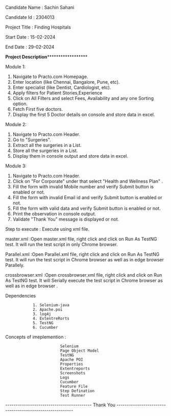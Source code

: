 Candidate Name : Sachin Sahani

Candidate Id : 2304013

Project Title : Finding Hospitals

Start Date : 15-02-2024 

End Date   : 29-02-2024

************************************Project Description******************************************************
 
Module 1:
 
1. Navigate to Practo.com Homepage.
2. Enter location  (like Chennai, Bangalore, Pune, etc).
3. Enter specialist (like Dentist, Cardiologist, etc).
4. Apply filters for Patient Stories,Experience
5. Click on All Filters and select Fees, Availability and any one Sorting option.
5. Fetch First five doctors.
6. Display the first 5 Doctor details on console and store data in excel.
 
Module 2:
 
1. Navigate to Practo.com Header.
2. Go to "Surgeries".
3. Extract all the surgeries in a List.
4. Store all the surgeries in a List.
5. Display them in console output and store data in excel.
 
Module 3:
 
1. Navigate to Practo.com Header.
2. Click on "For Corporate" under that select "Health and Wellness Plan" .
3. Fill the form with invalid Mobile number and verify Submit button is enabled or not.
4. Fill the form with invalid Email id and verify Submit button is enabled or not.
5. Fill the form with valid data and verify Submit button is enabled or not.
6. Print the observation in console output.
7. Validate "Thank You" message is displayed or not.
 
Step to execute : Execute using xml file.
 
master.xml        :Open master.xml file, right click and click on Run As TestNG test.
	               It will run the test script in only Chrome browser.
 
Parallel.xml      :Open Parallel.xml file, right click and click on Run As TestNG test.
                   It will run the test script in Chrome browser as well as in edge browser Parallely.
 
crossbrowser.xml  :Open crossbrowser.xml file, right click and click on Run As TestNG test.
                   It will Serially execute the test script in Chrome browser as well as in edge browser .
 
 
Dependencies
 
				1. Selenium-java
				2. Apache.poi
				3. log4j
				4. ExtentreRorts
				5. TestNG
				6. Cucumber
 
 
Concepts of imeplemention :
 
							Selenium 
							Page Object Model
							TestNG
							Apache POI 
							Properties
							Extentreports
							Screenshots
							Logs 
							Cucumber
							Feature File
							Step Defination
							Test Runner
 
 
 
------------------------------------------ Thank You ---------------------------------------------------------